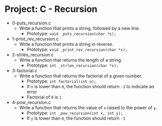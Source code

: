 # Project: C - Recursion

*  0-puts_recursion.c
   - Write a function that prints a string, followed by a new line.
     - Prototype: `void _puts_recursion(char *s);`
*  1-print_rev_recursion.c
   - Write a function that prints a string in reverse.
     - Prototype: `void _print_rev_recursion(char *s);`
*  2-strlen_recursion.c
   - Write a function that returns the length of a string.
     - Prototype: `int _strlen_recursion(char *s);`
*  3-factorial.c
   - Write a function that returns the factorial of a given number.
     - Prototype: `int factorial(int n);`
     - If `n` is lower than `0`, the function should return `-1` to indicate an error
     - Factorial of `0` is `1`
*  4-pow_recursion.c
   - Write a function that returns the value of `x` raised to the power of `y`.
     - Prototype: `int _pow_recursion(int x, int y);`
     - If `y` is lower than `0`, the function should return `-1`
